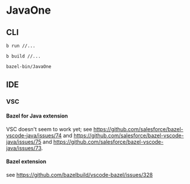 # JavaOne

## CLI

    b run //...

    b build //...

    bazel-bin/JavaOne

## IDE

### VSC

#### Bazel for Java extension

VSC doesn't seem to work yet; see
https://github.com/salesforce/bazel-vscode-java/issues/74 and
https://github.com/salesforce/bazel-vscode-java/issues/75 and
https://github.com/salesforce/bazel-vscode-java/issues/73.

#### Bazel extension

see https://github.com/bazelbuild/vscode-bazel/issues/328
